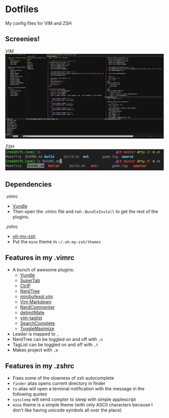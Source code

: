 Dotfiles
========

My config files for VIM and ZSH

Screenies!
--------
_VIM_
![](vim.png)
<br/>

_ZSH_<br/>
![](zsh.png)

Dependencies
-----
*.vimrc*
- [Vundle](http://www.vim.org/scripts/script.php?script_id=3458)
- Then open the .vimrc file and run `:BundleInstall` to get the rest of the plugins.

*.zshrc*
- [oh-my-zsh](https://github.com/robbyrussell/oh-my-zsh)
- Put the `mine` theme in `~/.oh-my-zsh/themes`

Features in my .vimrc
----
- A bunch of awesome plugins:
  - [Vundle](http://www.vim.org/scripts/script.php?script_id=3458)
  - [SuperTab](http://www.vim.org/scripts/script.php?script_id=182)
  - [CtrlP](https://github.com/kien/ctrlp.vim)
  - [NerdTree](http://www.vim.org/scripts/script.php?script_id=1658)
  - [minibufexpl.vim](https://github.com/fholgado/minibufexpl.vim)
  - [Vim Markdown](https://github.com/plasticboy/vim-markdown)
  - [NerdCommenter](http://www.vim.org/scripts/script.php?script_id=1218)
  - [delimitMate](http://www.vim.org/scripts/script.php?script_id=2754)
  - [vim-taglist](http://www.vim.org/scripts/script.php?script_id=273)
  - [SearchComplete](http://www.vim.org/scripts/script.php?script_id=474)
  - [ToggleMaximize](http://www.vim.org/scripts/script.php?script_id=4285)
- Leader is mapped to `,`
- NerdTree can be toggled on and off with `,n`
- TagList can be toggled on and off with `,t`
- Makes project with `,m`

Features in my .zshrc
---
- Fixes some of the slowness of zsh autocomplete
- `finder` alias opens current directory in finder
- `tn` alias will open a terminal notification with the message in the following quotes
- `syssleep` will send compter to sleep with simple applescript
- `mine` theme is a simple theme (with only ASCII characters because I don't like having unicode symbols all over the place)

